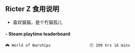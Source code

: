 ## Ricter Z 食用说明
- 喜欢猫猫，是个冇猫孤儿

<!-- steam-box start -->
#### - Steam playtime leaderboard
```text
🎮 World of Warships                 🕘 209 hrs 16 mins
```
<!-- Powered by https://github.com/YouEclipse/steam-box . -->
<!-- steam-box end -->
